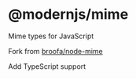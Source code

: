 # @modernjs/mime

Mime types for JavaScript

Fork from [broofa/node-mime](https://github.com/broofa/node-mime)

Add TypeScript support

